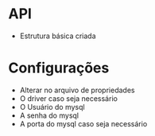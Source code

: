 # API
   - Estrutura básica criada
   
# Configurações
  - Alterar no arquivo de propriedades
  - O driver caso seja necessário
  - O Usuário do mysql
  - A senha do mysql
  - A porta do mysql caso seja necessário

